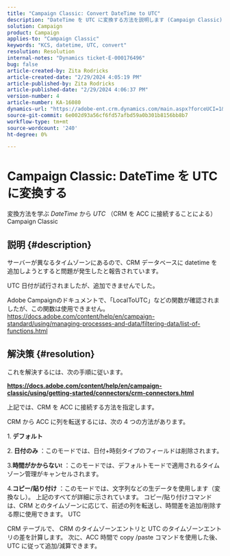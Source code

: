```yaml
---
title: "Campaign Classic: Convert DateTime to UTC"
description: "DateTime を UTC に変換する方法を説明します (Campaign Classic)"
solution: Campaign
product: Campaign
applies-to: "Campaign Classic"
keywords: "KCS, datetime, UTC, convert"
resolution: Resolution
internal-notes: "Dynamics ticket-E-000176496"
bug: false
article-created-by: Zita Rodricks
article-created-date: "2/29/2024 4:05:19 PM"
article-published-by: Zita Rodricks
article-published-date: "2/29/2024 4:06:37 PM"
version-number: 4
article-number: KA-16080
dynamics-url: "https://adobe-ent.crm.dynamics.com/main.aspx?forceUCI=1&pagetype=entityrecord&etn=knowledgearticle&id=dcffda52-1cd7-ee11-9078-000d3a3110f0"
source-git-commit: 6e002d93a56cf6fd57afbd59a0b301b8156bb8b7
workflow-type: tm+mt
source-wordcount: '240'
ht-degree: 0%

---
```


# Campaign Classic: DateTime を UTC に変換する


変換方法を学ぶ *DateTime* から *UTC* （CRM を ACC に接続することによる）Campaign Classic

## 説明 {#description}


サーバーが異なるタイムゾーンにあるので、CRM データベースに datetime を追加しようとすると問題が発生したと報告されています。

UTC 日付が試行されましたが、追加できませんでした。

Adobe Campaignのドキュメントで、「LocalToUTC」などの関数が確認されましたが、この関数は使用できません。
https://docs.adobe.com/content/help/en/campaign-standard/using/managing-processes-and-data/filtering-data/list-of-functions.html


## 解決策 {#resolution}


これを解決するには、次の手順に従います。

<u><b>https://docs.adobe.com/content/help/en/campaign-classic/using/getting-started/connectors/crm-connectors.html </b></u>

上記では、CRM を ACC に接続する方法を指定します。

CRM から ACC に列を転送するには、次の 4 つの方法があります。

1.<b> デフォルト </b>

2.<b> 日付のみ</b> ：このモードでは、日付+時刻タイプのフィールドは削除されます。

3.<b>時間がかからない</b>t ：このモードでは、デフォルトモードで適用されるタイムゾーン管理がキャンセルされます。

4.<b>コピー/貼り付け</b> ：このモードでは、文字列などの生データを使用します（変換なし）。 上記のすべてが詳細に示されています。 コピー/貼り付けコマンドは、CRM とのタイムゾーンに応じて、前述の列を転送し、時間差を追加/削除する際に使用できます。 UTC

CRM テーブルで、 CRM のタイムゾーンエントリと UTC のタイムゾーンエントリの差を計算します。 次に、ACC 時間で copy /paste コマンドを使用した後、UTC に従って追加/減算できます。
